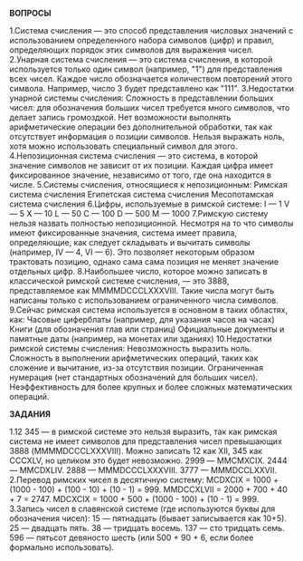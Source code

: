 **ВОПРОСЫ**

1.Система счисления — это способ представления числовых значений с использованием определенного набора символов (цифр) и правил, определяющих порядок этих символов для выражения чисел.
2.Унарная система счисления — это система счисления, в которой используется только один символ (например, "1") для представления всех чисел. Каждое число обозначается количеством повторений этого символа. Например, число 3 будет представлено как "111".
3.Недостатки унарной системы счисления:
Сложность в представлении больших чисел: для обозначения больших чисел требуется много символов, что делает запись громоздкой.
Нет возможности выполнять арифметические операции без дополнительной обработки, так как отсутствует информация о позиции символов.
Нельзя выражать ноль, хотя можно использовать специальный символ для этого.
4.Непозиционная система счисления — это система, в которой значение символов не зависит от их позиции. Каждая цифра имеет фиксированное значение, независимо от того, где она находится в числе.
5.Системы счисления, относящиеся к непозиционным:
Римская система счисления
Египетская система счисления
Месопотамская система счисления
6.Цифры, используемые в римской системе:
I — 1
V — 5
X — 10
L — 50
C — 100
D — 500
M — 1000
7.Римскую систему нельзя назвать полностью непозиционной. Несмотря на то что символы имеют фиксированные значения, система имеет правила, определяющие, как следует складывать и вычитать символы (например, IV — 4, VI — 6). Это позволяет некоторым образом трактовать позицию, однако сама сама позиция не меняет значение отдельных цифр.
8.Наибольшее число, которое можно записать в классической римской системе счисления, — это 3888, представляемое как MMMMDCCCLXXXVIII. Такие числа могут быть написаны только с использованием ограниченного числа символов.
9.Сейчас римская система используется в основном в таких областях, как:
Часовые циферблаты (например, для указания часов на часах)
Книги (для обозначения глав или страниц)
Официальные документы и памятные даты (например, на монетах или зданиях)
10.Недостатки римской системы счисления:
Невозможность выразить ноль.
Сложность в выполнении арифметических операций, таких как сложение и вычитание, из-за отсутствия позиции.
Ограниченная нумерация (нет стандартных обозначений для больших чисел).
Неэффективность для более крупных и более сложных математических операций.

**ЗАДАНИЯ**

1.12 345 — в римской системе это нельзя выразить, так как римская система не имеет символов для представления чисел превышающих 3888 (MMMMDCCCLXXXVIII). Можно записать 12 как XII, 345 как CCCXLV, но целиком это будет невозможно.
2999 — MMCMXCIX.
2444 — MMCDXLIV.
2888 — MMMDCCCLXXXVIII.
3777 — MMMDCCLXXVII.
2.Перевод римских чисел в десятичную систему:
MCDXCIX = 1000 + (1000 - 100) + (100 - 10) + (10 - 1) = 999.
MMDCCXLVII = 2000 + 700 + 40 + 7 = 2747.
MDCXCIX = 1000 + 500 + (1000 - 100) + (10 - 1) = 999.
3.Запись чисел в славянской системе (где используются буквы для обозначения чисел):
15 — пятнадцать (бывает записывается как 10+5).
25 — двадцать пять.
38 — тридцать восемь.
137 — сто тридцать семь.
596 — пятьсот девяносто шесть (или 500 + 90 + 6, если более формально использовать).